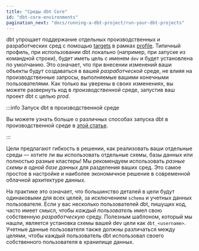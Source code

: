 ```yaml
---
title: "Среды dbt Core"
id: "dbt-core-environments"
pagination_next: "docs/running-a-dbt-project/run-your-dbt-projects"
---
```


dbt упрощает поддержание отдельных производственных и разработческих сред с помощью [targets](/reference/dbt-jinja-functions/target.md) в рамках [profile](/docs/core/connect-data-platform/profiles.yml). Типичный профиль, при использовании dbt локально (например, при запуске из командной строки), будет иметь цель с именем `dev` и будет установлена по умолчанию. Это означает, что при внесении изменений ваши объекты будут создаваться в вашей _разработческой_ среде, не влияя на производственные запросы, выполняемые вашими конечными пользователями. Как только вы уверены в своих изменениях, вы можете развернуть код в _производственной_ среде, запустив ваш проект dbt с целью _prod_.

:::info Запуск dbt в производственной среде

Вы можете узнать больше о различных способах запуска dbt в производственной среде в [этой статье](/docs/deploy/deployments).

:::

Цели предлагают гибкость в решении, как реализовать ваши отдельные среды — хотите ли вы использовать отдельные схемы, базы данных или полностью разные кластеры! Мы рекомендуем использовать _разные схемы в одной базе данных_ для разделения ваших сред. Это самое простое в настройке и наиболее экономичное решение в современной облачной архитектуре данных.

На практике это означает, что большинство деталей в цели будут одинаковыми для всех целей, за исключением `schema` и учетных данных пользователя. Если у вас несколько пользователей dbt, пишущих код, часто имеет смысл, чтобы _каждый пользователь_ имел свою собственную _разработческую_ среду. Полезным шаблоном, который мы нашли, является установка схемы вашей dev цели как `dbt_<username>`. Учетные данные пользователя также должны различаться между целями, чтобы каждый пользователь dbt использовал своего собственного пользователя в хранилище данных.